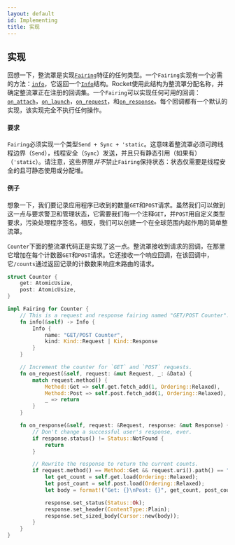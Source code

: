 ```yaml
---
layout: default
id: Implementing
title: 实现
---
```


## 实现

回想一下，整流罩是实现[`Fairing`](https://api.rocket.rs/v0.4/rocket/fairing/trait.Fairing.html)特征的任何类型。一个`Fairing`实现有一个必需的方法：[`info`](https://api.rocket.rs/v0.4/rocket/fairing/trait.Fairing.html#tymethod.info)，它返回一个[`Info`](https://api.rocket.rs/v0.4/rocket/fairing/trait.Fairing.html#tymethod.info)结构。Rocket使用此结构为整流罩分配名称，并确定整流罩正在注册的回调集。一个`Fairing`可以实现任何可用的回调：[`on_attach`](https://api.rocket.rs/v0.4/rocket/fairing/trait.Fairing.html#method.on_attach)，[`on_launch`](https://api.rocket.rs/v0.4/rocket/fairing/trait.Fairing.html#method.on_launch)，[`on_request`](https://api.rocket.rs/v0.4/rocket/fairing/trait.Fairing.html#method.on_request)，和[`on_response`](https://api.rocket.rs/v0.4/rocket/fairing/trait.Fairing.html#method.on_response)。每个回调都有一个默认的实现，该实现完全不执行任何操作。

#### 要求

`Fairing`必须实现一个类型`Send + Sync + 'static`。这意味着整流罩必须可跨线程边界（`Send`），线程安全（`Sync`）发送，并且只有静态引用（如果有）（`'static`）。请注意，这些界限*并不*禁止`Fairing`保持状态：状态仅需要是线程安全的且可静态使用或分配堆。

#### 例子

想象一下，我们要记录应用程序已收到的数量`GET`和`POST`请求。虽然我们可以做到这一点与要求警卫和管理状态，它需要我们每一个注释`GET`，并`POST`用自定义类型要求，污染处理程序签名。相反，我们可以创建一个在全球范围内起作用的简单整流罩。

`Counter`下面的整流罩代码正是实现了这一点。整流罩接收到请求的回调，在那里它增加在每个计数器`GET`和`POST`请求。它还接收一个响应回调，在该回调中，它`/counts`通过返回记录的计数数来响应未路由的请求。

```rust
struct Counter {
    get: AtomicUsize,
    post: AtomicUsize,
}

impl Fairing for Counter {
    // This is a request and response fairing named "GET/POST Counter".
    fn info(&self) -> Info {
        Info {
            name: "GET/POST Counter",
            kind: Kind::Request | Kind::Response
        }
    }

    // Increment the counter for `GET` and `POST` requests.
    fn on_request(&self, request: &mut Request, _: &Data) {
        match request.method() {
            Method::Get => self.get.fetch_add(1, Ordering::Relaxed),
            Method::Post => self.post.fetch_add(1, Ordering::Relaxed),
            _ => return
        }
    }

    fn on_response(&self, request: &Request, response: &mut Response) {
        // Don't change a successful user's response, ever.
        if response.status() != Status::NotFound {
            return
        }

        // Rewrite the response to return the current counts.
        if request.method() == Method::Get && request.uri().path() == "/counts" {
            let get_count = self.get.load(Ordering::Relaxed);
            let post_count = self.post.load(Ordering::Relaxed);
            let body = format!("Get: {}\nPost: {}", get_count, post_count);

            response.set_status(Status::Ok);
            response.set_header(ContentType::Plain);
            response.set_sized_body(Cursor::new(body));
        }
    }
}
```

